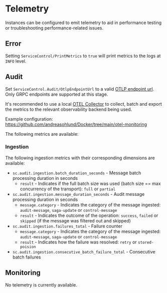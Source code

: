 # Telemetry

Instances can be configured to emit telemetry to aid in performance testing or troubleshooting performance-related issues.

## Error

Setting `ServiceControl/PrintMetrics` to `true` will print metrics to the logs at `INFO` level.

## Audit

Set `ServiceControl.Audit/OtlpEndpointUrl` to a valid [OTLP endpoint url](https://opentelemetry.io/docs/specs/otel/protocol/exporter/#configuration-options). Only GRPC endpoints are supported at this stage.

It's recommended to use a local [OTEL Collector](https://opentelemetry.io/docs/collector/) to collect, batch and export the metrics to the relevant observability backend being used.

Example configuration: https://github.com/andreasohlund/Docker/tree/main/otel-monitoring

The following metrics are available:

### Ingestion

The following ingestion metrics with their corresponding dimensions are available:

- `sc.audit.ingestion.batch_duration_seconds` - Message batch processing duration in seconds
  - `result` - Indicates if the full batch size was used (batch size == max concurrency of the transport): `full` or `partial`
- `sc.audit.ingestion.message_duration_seconds` - Audit message processing duration in seconds
  - `message.category` - Indicates the category of the message ingested: `audit-message`, `saga-update` or `control-message`
  - `result` - Indicates the outcome of the operation: `success`, `failed` or `skipped` (if the message was filtered out and skipped)
- `sc.audit.ingestion.failures_total` - Failure counter
  - `message.category` - Indicates the category of the message ingested: `audit-message`, `saga-update` or `control-message`
  - `result` - Indicates how the failure was resolved: `retry` or `stored-poision`
- `sc.audit.ingestion.consecutive_batch_failure_total` - Consecutive batch failures

## Monitoring

No telemetry is currently available.
